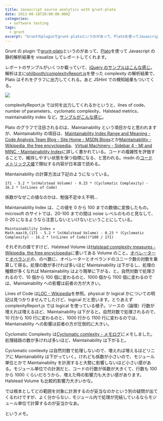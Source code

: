 ```yaml
---
title: Javascript source analytics with grunt-plato
date: 2013-08-18T20:00:00.000Z
categories:
  - software testing
tags:
  - grunt
excerpt: "Gruntのpluginでgrunt-platoというのがあって、Platoを使ってJavascriptの静的解析結果をvisualizeしてレポートしてくれます。"
---
```


Grunt の plugin で[grunt-plato](https://github.com/jsoverson/grunt-plato)というのがあって、[Plato](https://github.com/jsoverson/plato)を使って Javascript の静的解析結果を visualize してレポートしてくれます。

レポートのサンプルがいくつか載っていて、[jQuery のサンプルはこんな感じ](http://jsoverson.github.io/plato/examples/jquery/)。解析は主に[philbooth/complexityReport.js](https://github.com/philbooth/complexityReport.js)を使った complexity の解析結果で、Plato はそれをグラフに出力してくれる。あと JSHint での検知結果もついてくる。

![](http://farm6.staticflickr.com/5343/9522271089_6496427759_o.png)

complexityReport.js では何を出力してくれるかというと、lines of code、number of parameters、cyclomatic complexity、Halstead metrics、maintainability index など。[サンプルがこんな感じ](https://github.com/philbooth/complexityReport.js/blob/master/SELF.md)。

Plato のグラフで注目されるのは、Maintainability という項目かなと思われますが、Maintainability の項目は、[Maintainability Index Range and Meaning - Code Analysis Team Blog - Site Home - MSDN Blogs](http://blogs.msdn.com/b/codeanalysis/archive/2007/11/20/maintainability-index-range-and-meaning.aspx)とか[Maintainability - Wikipedia, the free encyclopedia](http://en.wikipedia.org/wiki/Maintainability)、[Virtual Machinery - Sidebar 4 - MI and MINC - Maintainability Index](http://www.virtualmachinery.com/sidebar4.htm)に詳しく書かれている。コードの複雑性を評価することで、維持しやすい状態を保つ指標になる、と思われる。msdn の[コード メトリックス値](http://msdn.microsoft.com/ja-jp/library/bb385914.aspx)で類似する内容が日本語で読める。

Maintainability の計算方法は下記のようになっている。

```
171 - 5.2 * ln(Halstead Volume) - 0.23 * (Cyclomatic Complexity) - 16.2 * ln(Lines of Code)

```

係数がなぜこの値なのかは、勉強不足ゆえ不明...

Maintainability Index は、この値を 0 から 100 までの数値に変換したもの。microsoft のサイトでは、20-100 までの間は noise レベルのものと見なして、0-20 になるようなら注意しないといけないということにしている。

```
Maintainability Index =
Math.max(0,(171 - 5.2 * ln(Halstead Volume) - 0.23 * (Cyclomatic Complexity) - 16.2 * ln(Lines of Code))*100 / 171)

```

それぞれの値ですけど、Halstead Volume は[Halstead complexity measures - Wikipedia, the free encyclopedia](http://en.wikipedia.org/wiki/Halstead_complexity_measures)に書いてある Volume のこと。[オペレーター](http://e-words.jp/w/E382AAE3839AE383ACE383BCE382BF.html)と[オペランド](http://e-words.jp/w/E382AAE3839AE383A9E383B3E38389.html)の、のべ数に、オペレーターとオペランドのユニーク数の対数を乗算して得る。処理の数が多ければ多いほど Maintainability は下がるし、処理の種類が多くなれば Maintainability はより簡単に下がる、と。自然対数で処理されるので、10 個から 100 個に変わるのと、1000 個から 1100 個に変わるのでは、Maintainability への影響は前者の方が大きい。

Lines of Code は[LOC - Wikipedia](http://ja.wikipedia.org/wiki/LOC)を参照。physical か logical かについての明記は見つかりませんでしたけど、logical だと思います。とりあえず complexityReport.js では logical を使っている様子。ソースの（論理）行数が増えれば増えるほど、Maintainability は下がると。自然対数で処理されるので、10 行から 100 行に変わるのと、1000 行から 1100 行に変わるのでは、Maintainability への影響は前者の方が圧倒的に大きい。

Cyclomatic Complexity は[Cyclomatic comlexity - メモログ](/2013/08/cyclomatic_comlexity/)にメモしました。処理経路の数が多ければ多いほど、Maintainability は下がると。

Cyclomatic comlexity は自然対数で処理しないので、増えれば増えるほどリニアに Maintainability は下がっていく。けれども係数が小さいので、モジュール単位とかで Maintainability を計測すると大勢に影響しないほど小さい感がある。モジュール単位での計測だと、コードの行数が係数が大きくて、行数も 100 から 1000 くらいだろうから、増えた時の影響力も大きい感があります。Halstead Volume も比較的影響力大きいかな。

では根本としてどの範囲を対象に計測するのが妥当なのかという別の疑問が出てくるわけですが、よく分からない.. モジュール内で処理が完結しているならモジュール単位で計算するのが妥当かなあ。

というメモ。
